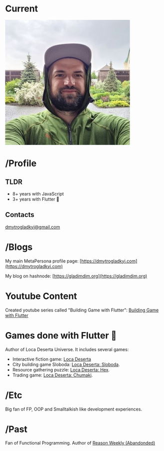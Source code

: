 # Current

[![images/avatar_green.jpg](images/avatar_green.jpg)](https://dmytrogladkyi.com)

# /Profile

## TLDR
- 8+ years with JavaScript
- 3+ years with Flutter 💙

## Contacts
dmytrogladkyi@gmail.com

# /Blogs

My main MetaPersona profile page: [https://dmytrogladkyi.com](https://dmytrogladkyi.com)

My blog on hashnode: [https://gladimdim.org](https://gladimdim.org)

# Youtube Content
Created youtube series called "Building Game with Flutter": [Building Game with Flutter](https://www.youtube.com/watch?v=bJV_XcQcmIg&list=PLFLb_LwRwa-vx3UtBo4FAsoBlXgQl_Wse)

# Games done with Flutter 💙

Author of Loca Deserta Universe. It includes several games:

- Interactive fiction game: [Loca Deserta](https://locadeserta.com/interactive/index_en)
- City building game Sloboda: [Loca Deserta: Sloboda](https://locadeserta.com/citybuilding/index_en).
- Resource gathering puzzle: [Loca Deserta: Hex](https://locadeserta.com/locadesertahex/index_en).
- Trading game: [Loca Deserta: Chumaki](https://locadeserta.com/locadesertachumaki/index_en).


# /Etc
Big fan of FP, OOP and Smalltalkish like development experiences.

# /Past
Fan of Functional Programming. Author of [Reason Weekly (Abandonded)](https://github.com/gladimdim/reasonmlonline)

